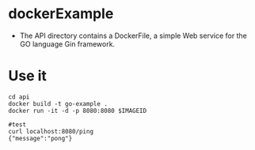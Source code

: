 # dockerExample
* The API directory contains a DockerFile, a simple Web service for the GO language Gin framework.
# Use it
```
cd api
docker build -t go-example .
docker run -it -d -p 8080:8080 $IMAGEID

#test
curl localhost:8080/ping
{"message":"pong"}
```
